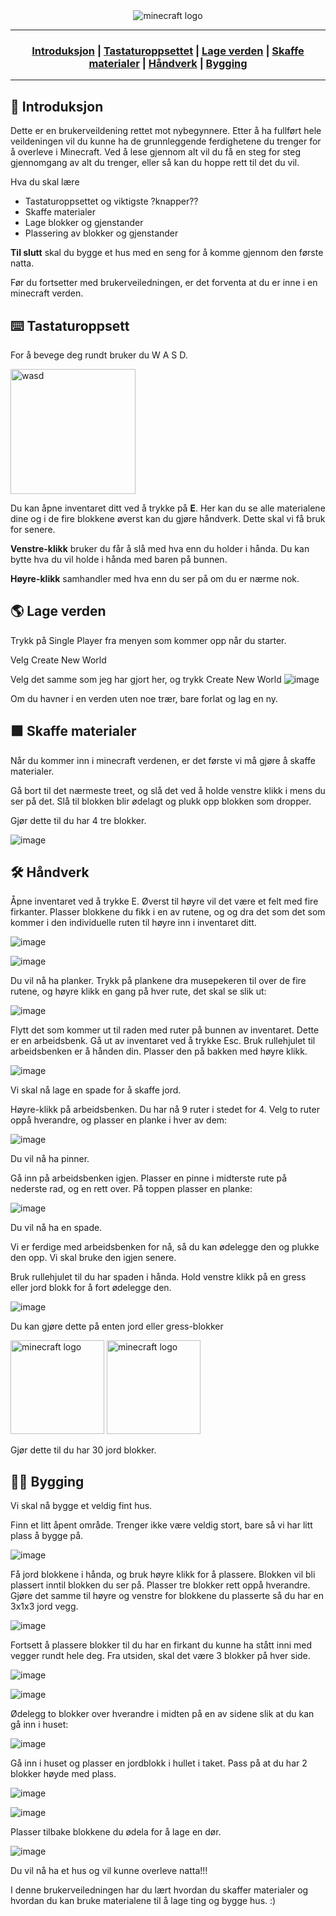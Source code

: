  <div align="center">
   <img src="https://github.com/mpu69/minecraft-brukerveiledning/assets/118540201/d7f01d0d-515a-4d77-acf0-a71f392137e0" alt="minecraft logo" width="auto" height="auto">
 </div>

 ---

<h3 align="center">
  
  [Introduksjon](#-introduksjon) |
  [Tastaturoppsettet](#%EF%B8%8F-tastaturoppsett) |
  [Lage verden](#-lage-verden) |
  [Skaffe materialer](#-skaffe-materialer) |
  [Håndverk](#%EF%B8%8F-h%C3%A5ndverk) |
  [Bygging](#%EF%B8%8F-bygging)
  
</h3>

---

 ## 🏁 Introduksjon

Dette er en brukerveildening rettet mot nybegynnere. Etter å ha fullført hele veildeningen vil du kunne ha de grunnleggende ferdighetene du trenger for å overleve i Minecraft. Ved å lese gjennom alt vil du få en steg for steg gjennomgang av alt du trenger, eller så kan du hoppe rett til det du vil.

Hva du skal lære
* Tastaturoppsettet og viktigste ?knapper??
* Skaffe materialer
* Lage blokker og gjenstander
* Plassering av blokker og gjenstander

**Til slutt** skal du bygge et hus med en seng for å komme gjennom den første natta.

Før du fortsetter med brukerveiledningen, er det forventa at du er inne i en minecraft verden.

## ⌨️ Tastaturoppsett

For å bevege deg rundt bruker du W A S D.

  <img src="https://github.com/mpu69/minecraft-brukerveiledning/assets/118540201/5a06813b-f608-4bab-a4de-4eb85e022b43" alt="wasd" width="200" height="auto">

Du kan åpne inventaret ditt ved å trykke på **E**. Her kan du se alle materialene dine og i de fire blokkene øverst kan du gjøre håndverk. Dette skal vi få bruk for senere.

**Venstre-klikk** bruker du får å slå med hva enn du holder i hånda. Du kan bytte hva du vil holde i hånda med baren på bunnen.

**Høyre-klikk** samhandler med hva enn du ser på om du er nærme nok.

## 🌎 Lage verden

Trykk på Single Player fra menyen som kommer opp når du starter.

Velg Create New World

Velg det samme som jeg har gjort her, og trykk Create New World
![image](https://github.com/eliasuran/minecraft-brukerveiledning/assets/118540201/65c81d51-0a76-4e58-82be-d9a2d9ba9503)

Om du havner i en verden uten noe trær, bare forlat og lag en ny.



## 🟩 Skaffe materialer

Når du kommer inn i minecraft verdenen, er det første vi må gjøre å skaffe materialer.

Gå bort til det nærmeste treet, og slå det ved å holde venstre klikk i mens du ser på det. Slå til blokken blir ødelagt og plukk opp blokken som dropper.

Gjør dette til du har 4 tre blokker.

![image](https://github.com/eliasuran/minecraft-brukerveiledning/assets/118540201/7b150f51-ed18-4605-8d5f-522bdd7b47ef)



## 🛠️ Håndverk

Åpne inventaret ved å trykke E. Øverst til høyre vil det være et felt med fire firkanter. Plasser blokkene du fikk i en av rutene, og og dra det som det som kommer i den individuelle ruten til høyre inn i inventaret ditt.


![image](https://github.com/eliasuran/minecraft-brukerveiledning/assets/118540201/1b595499-9f7c-46e3-8cfb-c73d306f0ebf)

![image](https://github.com/eliasuran/minecraft-brukerveiledning/assets/118540201/358965da-b2e3-491c-819c-6c165a74c9e7)



Du vil nå ha planker. Trykk på plankene dra musepekeren til over de fire rutene, og høyre klikk en gang på hver rute, det skal se slik ut:


![image](https://github.com/eliasuran/minecraft-brukerveiledning/assets/118540201/25587414-e8e8-4b1e-88f9-573f47f71fc8)


Flytt det som kommer ut til raden med ruter på bunnen av inventaret. Dette er en arbeidsbenk. Gå ut av inventaret ved å trykke Esc. Bruk rullehjulet til arbeidsbenken er å hånden din. Plasser den på bakken med høyre klikk.


![image](https://github.com/eliasuran/minecraft-brukerveiledning/assets/118540201/d8422e1d-1f4f-4ee9-837a-f9793e933086)


Vi skal nå lage en spade for å skaffe jord.

Høyre-klikk på arbeidsbenken. Du har nå 9 ruter i stedet for 4. Velg to ruter oppå hverandre, og plasser en planke i hver av dem: 


![image](https://github.com/eliasuran/minecraft-brukerveiledning/assets/118540201/4042ed25-a012-4cef-a458-dbfd5b42beff)


Du vil nå ha pinner.

Gå inn på arbeidsbenken igjen. Plasser en pinne i midterste rute på nederste rad, og en rett over. På toppen plasser en planke:


![image](https://github.com/eliasuran/minecraft-brukerveiledning/assets/118540201/5d20b31d-a4d0-475c-895a-323573abdbfb)


Du vil nå ha en spade.

Vi er ferdige med arbeidsbenken for nå, så du kan ødelegge den og plukke den opp. Vi skal bruke den igjen senere.

Bruk rullehjulet til du har spaden i hånda. Hold venstre klikk på en gress eller jord blokk for å fort ødelegge den.


![image](https://github.com/eliasuran/minecraft-brukerveiledning/assets/118540201/acb6919a-def3-4c46-b3a7-3d5ae6c140c5)

Du kan gjøre dette på enten jord eller gress-blokker
<div>
  <img src="https://github.com/eliasuran/minecraft-brukerveiledning/assets/118540201/0fd1466f-29e7-4c4e-bb7c-efea345f8b4c" alt="minecraft logo" width="150" height="150">
   <img src="https://github.com/eliasuran/minecraft-brukerveiledning/assets/118540201/4b86a1c8-18b9-4d68-a2e0-e35c574ab788" alt="minecraft logo" width="150" height="150">
</div>


Gjør dette til du har 30 jord blokker.

## 👷‍♂️ Bygging

Vi skal nå bygge et veldig fint hus.

Finn et litt åpent område. Trenger ikke være veldig stort, bare så vi har litt plass å bygge på.


![image](https://github.com/eliasuran/minecraft-brukerveiledning/assets/118540201/e5bf6111-40de-45ff-88f3-7edbc90f2707)


Få jord blokkene i hånda, og bruk høyre klikk for å plassere. Blokken vil bli plassert inntil blokken du ser på. Plasser tre blokker rett oppå hverandre. Gjøre det samme til høyre og venstre for blokkene du plasserte så du har en 3x1x3 jord vegg.


![image](https://github.com/eliasuran/minecraft-brukerveiledning/assets/118540201/319d490a-83b7-40c3-a2e2-ff480a9af997)


Fortsett å plassere blokker til du har en firkant du kunne ha stått inni med vegger rundt hele deg. Fra utsiden, skal det være 3 blokker på hver side.


![image](https://github.com/eliasuran/minecraft-brukerveiledning/assets/118540201/f48e6362-ad7e-4251-9fb9-b789ae426d17)


![image](https://github.com/eliasuran/minecraft-brukerveiledning/assets/118540201/691163bb-2844-4209-8d86-8ff4cea876f2)


Ødelegg to blokker over hverandre i midten på en av sidene slik at du kan gå inn i huset:


![image](https://github.com/eliasuran/minecraft-brukerveiledning/assets/118540201/a76911ee-a1b9-470f-bbea-38d605423d91)


Gå inn i huset og plasser en jordblokk i hullet i taket. Pass på at du har 2 blokker høyde med plass.


![image](https://github.com/eliasuran/minecraft-brukerveiledning/assets/118540201/0a7af9fb-8e3f-47e4-8ad0-557e6bb1a981)


![image](https://github.com/eliasuran/minecraft-brukerveiledning/assets/118540201/3db1cf20-3b48-4438-a1ad-a2b209138b72)


Plasser tilbake blokkene du ødela for å lage en dør.


![image](https://github.com/eliasuran/minecraft-brukerveiledning/assets/118540201/ab258af1-be65-4191-84d1-0307bc4c986a)


Du vil nå ha et hus og vil kunne overleve natta!!!

I denne brukerveiledningen har du lært hvordan du skaffer materialer og hvordan du kan bruke materialene til å lage ting og bygge hus. :)
